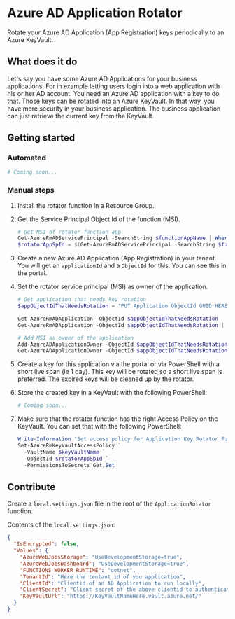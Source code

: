 # Azure AD Application Rotator

Rotate your Azure AD Application (App Registration) keys periodically to an Azure KeyVault.

## What does it do

Let's say you have some Azure AD Applications for your business applications.
For in example letting users login into a web application with his or her AD account. You need an Azure AD application with a key to do that. Those keys can be rotated into an Azure KeyVault. In that way, you have more security in your business application. The business application can just retrieve the current key from the KeyVault.

## Getting started

### Automated

```powershell
# Coming soon...
```

### Manual steps

1. Install the rotator function in a Resource Group.
2. Get the Service Principal Object Id of the function (MSI).
    ```powershell
    # Get MSI of rotator function app
    Get-AzureRmADServicePrincipal -SearchString $functionAppName | Where-Object { $_.DisplayName -eq $functionAppName }
    $rotatorAppSpId = $(Get-AzureRmADServicePrincipal -SearchString $functionAppName | Where-Object { $_.DisplayName -eq $functionAppName }).Id
    ```
3. Create a new Azure AD Application (App Registration) in your tenant. You will get an `applicationId` and a `ObjectId` for this. You can see this in the portal.
4. Set the rotator service principal (MSI) as owner of the application.

    ```powershell
    # Get application that needs key rotation
    $appObjectIdThatNeedsRotation = "PUT Application ObjectId GUID HERE"

    Get-AzureRmADApplication -ObjectId $appObjectIdThatNeedsRotation
    Get-AzureRmADApplication -ObjectId $appObjectIdThatNeedsRotation | Get-AzureRmADServicePrincipal

    # Add MSI as owner of the application
    Add-AzureADApplicationOwner -ObjectId $appObjectIdThatNeedsRotation -RefObjectId $rotatorAppSpId
    Get-AzureADApplicationOwner -ObjectId $appObjectIdThatNeedsRotation
    ```

5. Create a key for this application via the portal or via PowerShell with a short live span (ie 1 day). This key will be rotated so a short live span is preferred. The expired keys will be cleaned up by the rotator.
6. Store the created key in a KeyVault with the following PowerShell:

    ```powershell
    # Coming soon...
    ```

7. Make sure that the rotator function has the right Access Policy on the KeyVault. You can set that with the following PowerShell:

    ```powershell
    Write-Information "Set access policy for Application Key Rotator Function App Service Principal Id"
    Set-AzureRmKeyVaultAccessPolicy `
      -VaultName $keyVaultName `
      -ObjectId $rotatorAppSpId `
      -PermissionsToSecrets Get,Set
    ```

## Contribute

Create a `local.settings.json` file in the root of the `ApplicationRotator` function.

Contents of the `local.settings.json`:

```json
{
  "IsEncrypted": false,
  "Values": {
    "AzureWebJobsStorage": "UseDevelopmentStorage=true",
    "AzureWebJobsDashboard": "UseDevelopmentStorage=true",
    "FUNCTIONS_WORKER_RUNTIME": "dotnet",
    "TenantId": "Here the tentant id of you application",
    "ClientId": "Clientid of an AD Application to run locally",
    "ClientSecret": "Client secret of the above clientid to authenticate",
    "KeyVaultUrl": "https://KeyVaultNameHere.vault.azure.net/"
  }
}
```